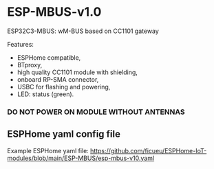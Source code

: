 # ESP-MBUS-v1.0
ESP32C3-MBUS: wM-BUS based on CC1101 gateway

Features:
* ESPHome compatible,
* BTproxy,
* high quality CC1101 module with shielding,
* onboard RP-SMA connector,
* USBC for flashing and powering,
* LED: status (green).


### DO NOT POWER ON MODULE WITHOUT ANTENNAS

## ESPHome yaml config file

Example ESPHome yaml file: https://github.com/ficueu/ESPHome-IoT-modules/blob/main/ESP-MBUS/esp-mbus-v10.yaml


